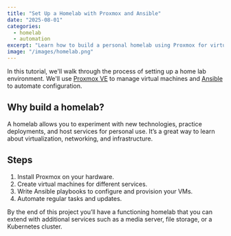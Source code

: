 ```yaml
---
title: "Set Up a Homelab with Proxmox and Ansible"
date: "2025-08-01"
categories:
  - homelab
  - automation
excerpt: "Learn how to build a personal homelab using Proxmox for virtualization and Ansible for automation."
image: "/images/homelab.png"
---
```


In this tutorial, we'll walk through the process of setting up a home lab environment. We'll use [Proxmox VE](https://www.proxmox.com/en/proxmox-ve) to manage virtual machines and [Ansible](https://www.ansible.com/) to automate configuration.

## Why build a homelab?

A homelab allows you to experiment with new technologies, practice deployments, and host services for personal use. It’s a great way to learn about virtualization, networking, and infrastructure.

## Steps

1. Install Proxmox on your hardware.
2. Create virtual machines for different services.
3. Write Ansible playbooks to configure and provision your VMs.
4. Automate regular tasks and updates.

By the end of this project you’ll have a functioning homelab that you can extend with additional services such as a media server, file storage, or a Kubernetes cluster.